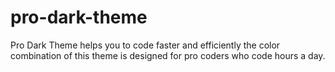 # pro-dark-theme
Pro Dark Theme helps you to code faster and efficiently the color combination of this theme is designed for pro coders who code hours a day.
